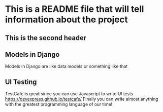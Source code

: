 # This is a README file that will tell information about the project

## This is the second header

## Models in Django

Models in Django are like data models or something like that

## UI Testing

TestCafe is great since you can use Javascript to write UI tests
https://devexpress.github.io/testcafe/
Finally you can write almost anything with the greatest programming language of our time!

